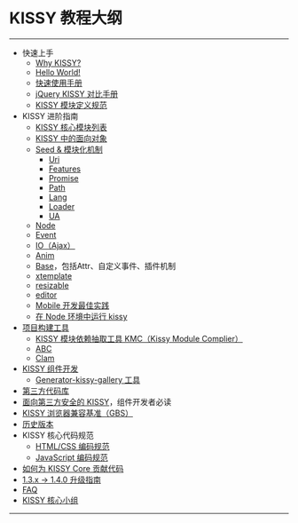 # KISSY 教程大纲

---------------------------------------

- 快速上手
	- [Why KISSY?](why-kissy.html)
	- [Hello World!](simple-useage.html)
	- [快速使用手册](startup.html)
	- [jQuery KISSY 对比手册](http://cyj.me/jquery-kissy-rosetta/)
	- [KISSY 模块定义规范](kmd.html)
- KISSY 进阶指南
	- [KISSY 核心模块列表](module-map.html)
	- [KISSY 中的面向对象](oo.html)
	- [Seed & 模块化机制](seed.html) 
		- [Uri](uri.html)
		- [Features](features.html)
		- [Promise](promise.html)
		- [Path](path.html)
		- [Lang](lang.html)
		- [Loader](loader.html)
		- [UA](ua.html)
	- [Node](node.html)
	- [Event](event.html)
	- [IO（Ajax）](io.html)
	- [Anim](anim.html)
	- [Base](base.html)，包括Attr、自定义事件、插件机制
	- [xtemplate](xtemplate.html)
	- [resizable](resizable.html)
	- [editor](http://docs.kissyui.com/docs/html/api/component/editor/editor.html)
	- [Mobile 开发最佳实践](mobile.html)
	- [在 Node 环境中运行 kissy](nodejs-kissy.html)
- [项目构建工具](tools.html)
	- [KISSY 模块依赖抽取工具 KMC（Kissy Module Complier）](kmc.html)
	- [ABC](http://abc.f2e.taobao.net/)
	- [Clam](clam.html)
- [KISSY 组件开发](http://gallery.kissyui.com/guide)
	- [Generator-kissy-gallery 工具](http://gallery.kissyui.com/quickstart)
- [第三方代码库](third-party-lib.html)
- [面向第三方安全的 KISSY](https://github.com/lorrylockie/tpap/wiki)，组件开发者必读
- [KISSY 浏览器兼容基准（GBS）](gbs.html)
- [历史版本](history.html)
- KISSY 核心代码规范
	- [HTML/CSS 编码规范](http://google-styleguide.googlecode.com/svn/trunk/htmlcssguide.xml)
	- [JavaScript 编码规范](http://docs.kissyui.com/source/tutorials/style-guide/google/javascriptguide.xml)
- [如何为 KISSY Core 贡献代码](https://github.com/kissyteam/kissy/blob/master/CONTRIBUTING.md)
- [1.3.x -> 1.4.0 升级指南](upgrade.html)
- [FAQ](faq.html)
- [KISSY 核心小组](core-team.html)


-----------------------------------------------
